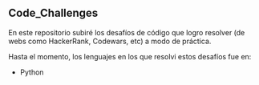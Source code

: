 ## Code_Challenges

En este repositorio subiré los desafíos de código que logro resolver (de webs como HackerRank, Codewars, etc) a modo de práctica.

Hasta el momento, los lenguajes en los que resolvi estos desafíos fue en:
- Python

